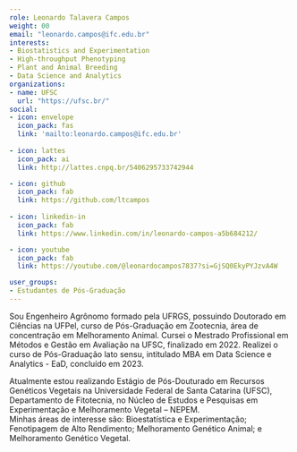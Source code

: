 ```yaml
---
role: Leonardo Talavera Campos
weight: 00
email: "leonardo.campos@ifc.edu.br"
interests:
- Biostatistics and Experimentation
- High-throughput Phenotyping
- Plant and Animal Breeding
- Data Science and Analytics
organizations:
- name: UFSC
  url: "https://ufsc.br/"
social:
- icon: envelope
  icon_pack: fas
  link: 'mailto:leonardo.campos@ifc.edu.br'
  
- icon: lattes
  icon_pack: ai
  link: http://lattes.cnpq.br/5406295733742944

- icon: github
  icon_pack: fab
  link: https://github.com/ltcampos
  
- icon: linkedin-in
  icon_pack: fab
  link: https://www.linkedin.com/in/leonardo-campos-a5b684212/

- icon: youtube
  icon_pack: fab
  link: https://youtube.com/@leonardocampos7837?si=GjSQ0EkyPYJzvA4W

user_groups:
- Estudantes de Pós-Graduação
---
```


Sou Engenheiro Agrônomo formado pela UFRGS, possuindo Doutorado em Ciências na UFPel, curso de Pós-Graduação em Zootecnia, 
área de concentração em Melhoramento Animal. Cursei o Mestrado Profissional em Métodos e Gestão em Avaliação na UFSC, 
finalizado em 2022.  Realizei o curso de Pós-Graduação lato sensu, intitulado MBA em Data Science e Analytics - EaD, concluído em 2023.

Atualmente estou realizando Estágio de Pós-Douturado em Recursos Genéticos Vegetais na Universidade Federal de Santa Catarina (UFSC), 
Departamento de Fitotecnia, no Núcleo de Estudos e Pesquisas em Experimentação e Melhoramento Vegetal – NEPEM.  
Minhas áreas de interesse são: Bioestatística e Experimentação; Fenotipagem de Alto Rendimento; 
Melhoramento Genético Animal; e Melhoramento Genético Vegetal.
